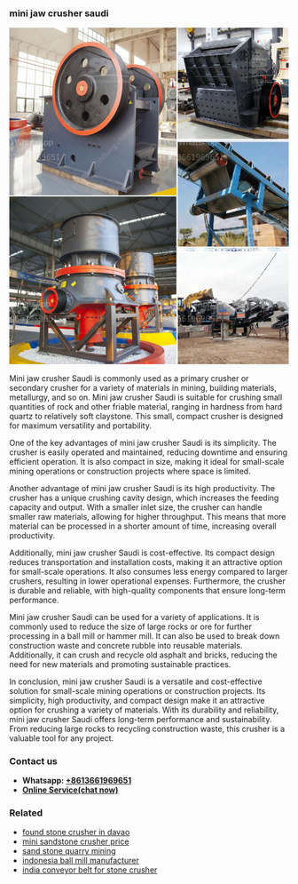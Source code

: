 <h3>mini jaw crusher saudi</h3><img src='1708587080.jpg' alt=''><p>Mini jaw crusher Saudi is commonly used as a primary crusher or secondary crusher for a variety of materials in mining, building materials, metallurgy, and so on. Mini jaw crusher Saudi is suitable for crushing small quantities of rock and other friable material, ranging in hardness from hard quartz to relatively soft claystone. This small, compact crusher is designed for maximum versatility and portability.</p><p>One of the key advantages of mini jaw crusher Saudi is its simplicity. The crusher is easily operated and maintained, reducing downtime and ensuring efficient operation. It is also compact in size, making it ideal for small-scale mining operations or construction projects where space is limited.</p><p>Another advantage of mini jaw crusher Saudi is its high productivity. The crusher has a unique crushing cavity design, which increases the feeding capacity and output. With a smaller inlet size, the crusher can handle smaller raw materials, allowing for higher throughput. This means that more material can be processed in a shorter amount of time, increasing overall productivity.</p><p>Additionally, mini jaw crusher Saudi is cost-effective. Its compact design reduces transportation and installation costs, making it an attractive option for small-scale operations. It also consumes less energy compared to larger crushers, resulting in lower operational expenses. Furthermore, the crusher is durable and reliable, with high-quality components that ensure long-term performance.</p><p>Mini jaw crusher Saudi can be used for a variety of applications. It is commonly used to reduce the size of large rocks or ore for further processing in a ball mill or hammer mill. It can also be used to break down construction waste and concrete rubble into reusable materials. Additionally, it can crush and recycle old asphalt and bricks, reducing the need for new materials and promoting sustainable practices.</p><p>In conclusion, mini jaw crusher Saudi is a versatile and cost-effective solution for small-scale mining operations or construction projects. Its simplicity, high productivity, and compact design make it an attractive option for crushing a variety of materials. With its durability and reliability, mini jaw crusher Saudi offers long-term performance and sustainability. From reducing large rocks to recycling construction waste, this crusher is a valuable tool for any project.</p><h3>Contact us</h3><ul><li><strong>Whatsapp:&nbsp;<a href="https://wa.me/8613661969651">+8613661969651</a></strong></li><li><a href="https://swt.shibang-china.com/?git&amp;zhl&amp;mini jaw crusher saudi"><strong>Online Service(chat now)</strong></a></li></ul><h3>Related</h3><ul><li><a href='found stone crusher in davao.md'>found stone crusher in davao</a></li><li><a href='mini sandstone crusher price.md'>mini sandstone crusher price</a></li><li><a href='sand stone quarry mining.md'>sand stone quarry mining</a></li><li><a href='indonesia ball mill manufacturer.md'>indonesia ball mill manufacturer</a></li><li><a href='india conveyor belt for stone crusher.md'>india conveyor belt for stone crusher</a></li></ul>